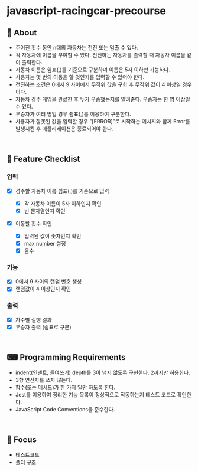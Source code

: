 # javascript-racingcar-precourse

## 🍴 About

- 주어진 횟수 동안 n대의 자동차는 전진 또는 멈출 수 있다.
- 각 자동차에 이름을 부여할 수 있다. 전진하는 자동차를 출력할 때 자동차 이름을 같이 출력한다.
- 자동차 이름은 쉼표(,)를 기준으로 구분하며 이름은 5자 이하만 가능하다.
- 사용자는 몇 번의 이동을 할 것인지를 입력할 수 있어야 한다.
- 전진하는 조건은 0에서 9 사이에서 무작위 값을 구한 후 무작위 값이 4 이상일 경우이다.
- 자동차 경주 게임을 완료한 후 누가 우승했는지를 알려준다. 우승자는 한 명 이상일 수 있다.
- 우승자가 여러 명일 경우 쉼표(,)를 이용하여 구분한다.
- 사용자가 잘못된 값을 입력할 경우 "[ERROR]"로 시작하는 메시지와 함께 Error를 발생시킨 후 애플리케이션은 종료되어야 한다.

<br />

## 🏁 Feature Checklist

### 입력

- [x] 경주할 자동차 이름 쉼표(,)를 기준으로 입력

  - [x] 각 자동차 이름이 5자 이하인지 확인
  - [x] 빈 문자열인지 확인

- [x] 이동할 횟수 확인
  - [x] 입력된 값이 숫자인지 확인
  - [x] max number 설정
  - [x] 음수

### 기능

- [x] 0에서 9 사이의 랜덤 번호 생성
- [x] 랜덤값이 4 이상인지 확인

### 출력

- [x] 차수별 실행 결과
- [x] 우승자 출력 (쉼표로 구분)

<br />

## ⌨ Programming Requirements

- indent(인덴트, 들여쓰기) depth를 3이 넘지 않도록 구현한다. 2까지만 허용한다.
- 3항 연산자를 쓰지 않는다.
- 함수(또는 메서드)가 한 가지 일만 하도록 한다.
- Jest를 이용하여 정리한 기능 목록이 정상적으로 작동하는지 테스트 코드로 확인한다.
- JavaScript Code Conventions을 준수한다.

<br />

## 🤔 Focus

- 테스트코드
- 폴더 구조
